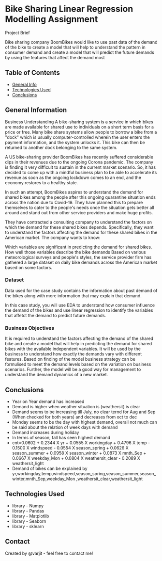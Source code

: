# Bike Sharing Linear Regression Modelling Assignment 
Project Brief

Bike sharing company BoomBikes would like to use past data of the demand of the bike to create a model that will help to understand the pattern in consumer demand and create a model that will predict the future demands by using the features that affect the demand most


## Table of Contents
* [General Info](#general-information)
* [Technologies Used](#technologies-used)
* [Conclusions](#conclusions)

<!-- You can include any other section that is pertinent to your problem -->
## General Information
Business Understanding
A bike-sharing system is a service in which bikes are made available for shared use to individuals on a short term basis for a price or free. Many bike share systems allow people to borrow a bike from a "dock" which is usually computer-controlled wherein the user enters the payment information, and the system unlocks it. This bike can then be returned to another dock belonging to the same system.

A US bike-sharing provider BoomBikes has recently suffered considerable dips in their revenues due to the ongoing Corona pandemic. The company is finding it very difficult to sustain in the current market scenario. So, it has decided to come up with a mindful business plan to be able to accelerate its revenue as soon as the ongoing lockdown comes to an end, and the economy restores to a healthy state. 

In such an attempt, BoomBikes aspires to understand the demand for shared bikes among the people after this ongoing quarantine situation ends across the nation due to Covid-19. They have planned this to prepare themselves to cater to the people's needs once the situation gets better all around and stand out from other service providers and make huge profits.

They have contracted a consulting company to understand the factors on which the demand for these shared bikes depends. Specifically, they want to understand the factors affecting the demand for these shared bikes in the American market. The company wants to know:

Which variables are significant in predicting the demand for shared bikes.
How well those variables describe the bike demands
Based on various meteorological surveys and people's styles, the service provider firm has gathered a large dataset on daily bike demands across the American market based on some factors. 

### Dataset
Data used for the case study contains the information about past demand of the bikes along with more information that may explain that demand.

In this case study, you will use EDA to understand how consumer influence the demand of the bikes and use linear regression to identify the variables that affetct the demand to predict future demands.
### Business Objectives
It is required to understand the factors affecting the demand of the shared bike and create a model that will help in predicting the demand for shared bikes with the available independent variables. 
It will be used by the business to understand how exactly the demands vary with different features. 
Based on finding of the model business strategy can be formulised to meet the demand levels based on the variation on business scenarios.
Further, the model will be a good way for management to understand the demand dynamics of a new market. 

<!-- You don't have to answer all the questions - just the ones relevant to your project. -->

## Conclusions
- Year on Year demand has increased
- Demand is higher when weather situation is (weathersit) is clear
- Demand seems to be increasing till July, no clear ternd for Aug and Sep (When checked for both years) and decreases from oct to dec
- Monday seems to be the day with highest demand, overall not much can be said about the relation of week days with demand
- Demand increases during holiday
- In terms of season, fall has seen highest demand
- cnt=0.0602 + 0.2344 X yr + 0.0555 X workingday + 0.4796 X temp - 0.1500 X windspeed - 0.0554 X season_spring + 0.0626 X season_summer + 0.0958 X season_winter + 0.0873 X mnth_Sep + 0.0667 X weekday_Mon + 0.0804 X weathersit_clear - 0.2089 X weathersit_light
- Demand of bikes can be explained by yr,workingday,temp,windspeed,season_spring,season_summer,season_winter,mnth_Sep,weekday_Mon ,weathersit_clear,weathersit_light

<!-- You don't have to answer all the questions - just the ones relevant to your project. -->


## Technologies Used
- library - Numpy
- library - Pandas
- library - Matplotlib
- library - Seaborn
- library - sklearn

<!-- As the libraries versions keep on changing, it is recommended to mention the version of library used in this project -->

## Contact
Created by @varjit - feel free to contact me!


<!-- Optional -->
<!-- ## License -->
<!-- This project is open source and available under the [... License](). -->

<!-- You don't have to include all sections - just the one's relevant to your project -->
